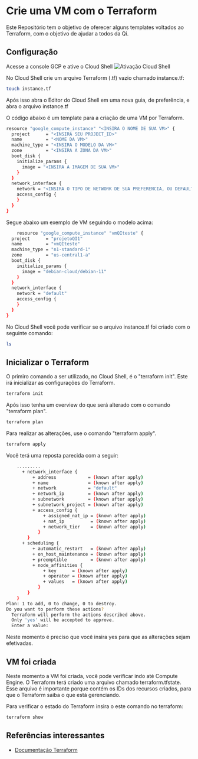 
# Crie uma VM com o Terraform

Este Repositório tem o objetivo de oferecer alguns templates voltados ao Terraform,
com o objetivo de ajudar a todos da Qi.








## Configuração

Acesse a console GCP e ative o Cloud Shell
![Ativação Cloud Shell](https://cdn.qwiklabs.com/vdY5e%2Fan9ZGXw5a%2FZMb1agpXhRGozsOadHURcR8thAQ%3D)

No Cloud Shell crie um arquivo Terraform (.tf) vazio chamado instance.tf:

```bash
touch instance.tf
```
    
Após isso abra o Editor do Cloud Shell em uma nova guia, de preferência, e abra o arquivo
instance.tf 


O código abaixo é um template para a criação de uma VM por Terraform.

```bash
resource "google_compute_instance" "<INSIRA O NOME DE SUA VM>" {
  project      = "<INSIRA SEU PROJECT_ID>"
  name         = "<NOME DA VM>"
  machine_type = "<INSIRA O MODELO DA VM>"
  zone         = "<INSIRA A ZONA DA VM>"
  boot_disk {
    initialize_params {
      image = "<INSIRA A IMAGEM DE SUA VM>"
    }
  }
  network_interface {
    network = "<INSIRA O TIPO DE NETWORK DE SUA PREFERENCIA, OU DEFAULT>"
    access_config {
    }
  }
}
```

Segue abaixo um exemplo de VM seguindo o modelo acima: 

```bash
    resource "google_compute_instance" "vmQIteste" {
  project      = "projetoQI1"
  name         = "vmQIteste"
  machine_type = "n1-standard-1"
  zone         = "us-central1-a"
  boot_disk {
    initialize_params {
      image = "debian-cloud/debian-11"
    }
  }
  network_interface {
    network = "default"
    access_config {
    }
  }
}
```

No Cloud Shell você pode verificar se o arquivo instance.tf foi criado com o seguinte comando:


```bash
ls
```

## Inicializar o Terraform

O primiro comando a ser utilizado, no Cloud Shell, é o "terraform init". Este irá inicializar as 
configurações do Terraform.

```bash
terraform init
```

Após isso tenha um overview do que será alterado com o comando "terraform plan".

```bash
terraform plan
```
Para realizar as alterações, use o comando "terraform apply".

```bash
terraform apply
```

Você terá uma reposta parecida com a seguir: 

```bash
    .........
      + network_interface {
          + address            = (known after apply)
          + name               = (known after apply)
          + network            = "default"
          + network_ip         = (known after apply)
          + subnetwork         = (known after apply)
          + subnetwork_project = (known after apply)
          + access_config {
              + assigned_nat_ip = (known after apply)
              + nat_ip          = (known after apply)
              + network_tier    = (known after apply)
            }
        }
      + scheduling {
          + automatic_restart   = (known after apply)
          + on_host_maintenance = (known after apply)
          + preemptible         = (known after apply)
          + node_affinities {
              + key      = (known after apply)
              + operator = (known after apply)
              + values   = (known after apply)
            }
        }
    }
Plan: 1 to add, 0 to change, 0 to destroy.
Do you want to perform these actions?
  Terraform will perform the actions described above.
  Only 'yes' will be accepted to approve.
  Enter a value:
```

Neste momento é preciso que você insira yes para que as alterações sejam efetivadas.

## VM foi criada

Neste momento a VM foi criada, você pode verificar indo até Compute Engine. O Terraform 
terá criado uma arquivo chamado terraform.tfstate. Esse arquivo é importante porque contém
os IDs dos recursos criados, para que o Terraform saiba o que está gerenciando.

Para verificar o estado do Terraform insira o este comando no terraform:

```bash
terraform show
```

## Referências interessantes

 - [Documentação Terraform](https://www.terraform.io/language)
 

